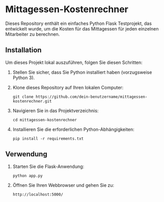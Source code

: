 # Mittagessen-Kostenrechner

Dieses Repository enthält ein einfaches Python Flask Testprojekt, das entwickelt wurde, um die Kosten für das Mittagessen für jeden einzelnen Mitarbeiter zu berechnen.

## Installation

Um dieses Projekt lokal auszuführen, folgen Sie diesen Schritten:

1. Stellen Sie sicher, dass Sie Python installiert haben (vorzugsweise Python 3).
2. Klone dieses Repository auf Ihren lokalen Computer:

    ```
    git clone https://github.com/dein-benutzername/mittagessen-kostenrechner.git
    ```

3. Navigieren Sie in das Projektverzeichnis:

    ```
    cd mittagessen-kostenrechner
    ```

4. Installieren Sie die erforderlichen Python-Abhängigkeiten:

    ```
    pip install -r requirements.txt
    ```

## Verwendung

1. Starten Sie die Flask-Anwendung:

    ```
    python app.py
    ```

2. Öffnen Sie Ihren Webbrowser und gehen Sie zu:

    ```
    http://localhost:5000/
    ```

